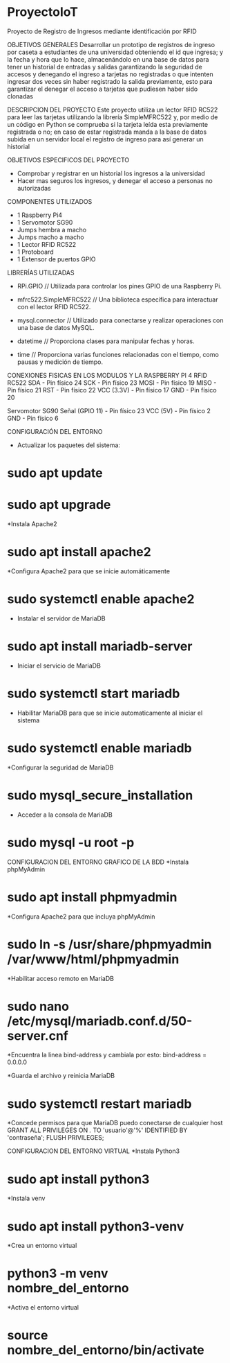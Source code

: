 # ProyectoIoT
Proyecto de Registro de Ingresos mediante identificación por RFID 


OBJETIVOS GENERALES
Desarrollar un prototipo de registros de ingreso por caseta a estudiantes de una universidad obteniendo el id que ingresa; y la fecha y hora que lo hace, almacenándolo en una base de datos para tener un historial de entradas y salidas garantizando la seguridad de accesos y denegando el ingreso a tarjetas no registradas o que intenten ingresar dos veces sin haber registrado la salida previamente, esto para garantizar el denegar el acceso a tarjetas que pudiesen haber sido clonadas


DESCRIPCION DEL PROYECTO
Este proyecto utiliza un lector RFID RC522 para leer las tarjetas utilizando la librería SimpleMFRC522 y, por medio de un código en Python se comprueba si la tarjeta leída esta previamente registrada o no; en caso de estar registrada manda a la base de datos subida en un servidor local el registro de ingreso para así generar un historial 

OBJETIVOS ESPECIFICOS DEL PROYECTO
- Comprobar y registrar en un historial los ingresos a la universidad  
- Hacer mas seguros los ingresos, y denegar el acceso a personas no autorizadas

COMPONENTES UTILIZADOS
- 1 Raspberry Pi4
- 1 Servomotor SG90
- Jumps hembra a macho
- Jumps macho a macho
- 1 Lector RFID RC522
- 1 Protoboard
- 1 Extensor de puertos GPIO

LIBRERÍAS UTILIZADAS
- RPi.GPIO 
// Utilizada para controlar los pines GPIO de una Raspberry Pi.

- mfrc522.SimpleMFRC522 
// Una biblioteca específica para interactuar con el lector RFID RC522.

- mysql.connector 
// Utilizado para conectarse y realizar operaciones con una base de datos MySQL.

- datetime 
// Proporciona clases para manipular fechas y horas.

- time 
// Proporciona varias funciones relacionadas con el tiempo, como pausas y medición de tiempo.


CONEXIONES FISICAS EN LOS MODULOS Y LA RASPBERRY PI 4
RFID RC522
SDA - Pin físico 24
SCK - Pin físico 23
MOSI - Pin físico 19
MISO - Pin físico 21
RST - Pin físico 22
VCC (3.3V) - Pin físico 17
GND - Pin físico 20

Servomotor SG90
Señal (GPIO 11) - Pin físico 23
VCC (5V) - Pin físico 2
GND - Pin físico 6




CONFIGURACIÓN DEL ENTORNO
* Actualizar los paquetes del sistema:
# sudo apt update
# sudo apt upgrade

*Instala Apache2
# sudo apt install apache2

*Configura Apache2 para que se inicie automáticamente
# sudo systemctl enable apache2

* Instalar el servidor de MariaDB
# sudo apt install mariadb-server

* Iniciar el servicio de MariaDB
# sudo systemctl start mariadb

* Habilitar MariaDB para que se inicie automaticamente al iniciar el sistema
# sudo systemctl enable mariadb

*Configurar la seguridad de MariaDB
# sudo mysql_secure_installation

* Acceder a la consola de MariaDB
# sudo mysql -u root -p



CONFIGURACION DEL ENTORNO GRAFICO DE LA BDD
*Instala phpMyAdmin
# sudo apt install phpmyadmin

*Configura Apache2 para que incluya phpMyAdmin
# sudo ln -s /usr/share/phpmyadmin /var/www/html/phpmyadmin

*Habilitar acceso remoto en MariaDB
# sudo nano /etc/mysql/mariadb.conf.d/50-server.cnf

*Encuentra la linea bind-address y cambiala por esto:
bind-address = 0.0.0.0

*Guarda el archivo y reinicia MariaDB
# sudo systemctl restart mariadb

*Concede permisos para que MariaDB puedo conectarse de cualquier host
GRANT ALL PRIVILEGES ON *.* TO 'usuario'@'%' IDENTIFIED BY 'contraseña';
FLUSH PRIVILEGES;

CONFIGURACION DEL ENTORNO VIRTUAL
*Instala Python3
# sudo apt install python3

*Instala venv
# sudo apt install python3-venv

*Crea un entorno virtual
# python3 -m venv nombre_del_entorno

*Activa el entorno virtual
# source nombre_del_entorno/bin/activate

